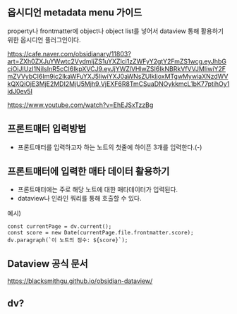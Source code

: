 ## 옵시디언 metadata menu 가이드

property나 frontmatter에 object나 object list를 넣어서 dataview 통해 활용하기 위한 옵시디언 플러그인이다.


https://cafe.naver.com/obsidianary/11803?art=ZXh0ZXJuYWwtc2VydmljZS1uYXZlci1zZWFyY2gtY2FmZS1wcg.eyJhbGciOiJIUzI1NiIsInR5cCI6IkpXVCJ9.eyJjYWZlVHlwZSI6IkNBRkVfVVJMIiwiY2FmZVVybCI6Im9ic2lkaWFuYXJ5IiwiYXJ0aWNsZUlkIjoxMTgwMywiaXNzdWVkQXQiOjE3MjE2MDI2MjU5Mjh9.VjEXF6R8TmCSuaDNOykkmcL1bK77ptihOy1idJ0ev5I


https://www.youtube.com/watch?v=EhEJSxTzzBg

## 프론트매터 입력방법

- 프론트매터를 입력하고자 하는 노트의 첫줄에 하이픈 3개를 입력한다.(-)

## 프론트매터에 입력한 매타 데이터 활용하기

- 프론트매터에는 주로 해당 노트에 대한 매타데이터가 입력된다.
- dataview나 인라인 쿼리를 통해 호출할 수 있다.

예시)
```dataviewjs
const currentPage = dv.current();
const score = new Date(currentPage.file.frontmatter.score);
dv.paragraph(`이 노트의 점수: ${score}`);
```

## Dataview 공식 문서

https://blacksmithgu.github.io/obsidian-dataview/


## dv?